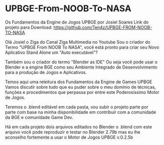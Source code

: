 # UPBGE-From-NOOB-To-NASA
Os Fundamentos da Engine de Jogos UPBGE por Josiel Soares
Link do projeto para Download: https://github.com/Ten4z/UPBGE-FROM-NOOB-TO-NASA

Olá Josiel o Ziga do Canal Ziga Multimedia no Youtube Sou o criador do Termo "UPBGE From NOOB To NASA", você está pronto para criar seu Novo Aplicativo Stand Alone um "Auto executável"?

Também sou o criador do termo "Blender as IDE" Ou seja você pode usar o Blender e a engine BGE como seu Ambiente Integrado de Desenvolvimento para a produção de Jogos e Aplicativos.

Temos aqui uma releitura dos Fundamentos da Engine de Games UPBGE Vamos discutir sobre tudo que eu puder sobre o meu domínio de técnicas, funções e procedimentos que perpassa por entre este Poderosíssimo Motor de Jogos.

Teremos o .blend editável em cada pasta, vou subir o projeto parte por parte com base na minha disponibilidade em contribuir com a comunidade da BGE e comunidade Game Dev.

Há em cada projeto dois arquivos editados no Blender o .blend com este arquivo você pode reproduzir e testar no Blender 2.79b mas eu lhe aconselho fortemente a usar o Motor de Jogos UPBGE v.0.2.5b
